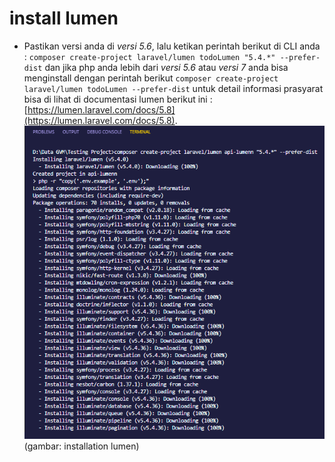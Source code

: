 # install lumen
- Pastikan versi anda di *versi 5.6*, lalu ketikan perintah berikut di CLI anda :
`composer create-project laravel/lumen todoLumen "5.4.*" --prefer-dist` dan jika php anda lebih dari *versi 5.6* atau *versi 7* anda bisa menginstall dengan perintah berikut	`composer create-project laravel/lumen todoLumen --prefer-dist` untuk detail informasi prasyarat bisa di lihat di documentasi lumen berikut ini : [https://lumen.laravel.com/docs/5.8](https://lumen.laravel.com/docs/5.8).
![installation lumen](./images/installation-lumen.png)(gambar: installation lumen)